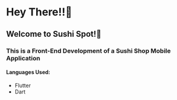 <h1>Hey There!!🌝</h1>
<h2>Welcome to Sushi Spot!🍣</h2>
<h3>This is a Front-End Development of a Sushi Shop Mobile Application</h3>

<h4>Languages Used:</h4>
<ul>
  <li>Flutter</li>
  <li>Dart</li>
</ul>
